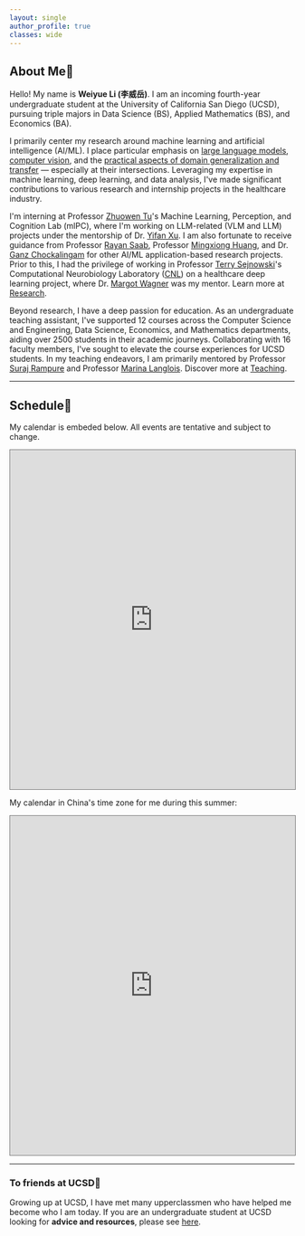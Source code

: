 ```yaml
---
layout: single
author_profile: true
classes: wide
---
```

<!-- | 🎉 <span style='color:Blue'><b>Welcome to my new personal website! Last update May 2023.</b></span> <br> -->

## About Me💯

Hello! My name is **Weiyue Li (李威岳)**. I am an incoming fourth-year undergraduate student at the University of California San Diego (UCSD), pursuing triple majors in Data Science (BS), Applied Mathematics (BS), and Economics (BA).

I primarily center my research around machine learning and artificial intelligence (AI/ML). I place particular emphasis on <u>large language models</u>, <u>computer vision</u>, and the <u>practical aspects of domain generalization and transfer</u> — especially at their intersections. Leveraging my expertise in machine learning, deep learning, and data analysis, I've made significant contributions to various research and internship projects in the healthcare industry.

I'm interning at Professor [Zhuowen Tu](https://pages.ucsd.edu/~ztu/)'s Machine Learning, Perception, and Cognition Lab (mlPC), where I'm working on LLM-related (VLM and LLM) projects under the mentorship of Dr. [Yifan Xu](https://yfxu.com/). I am also fortunate to receive guidance from Professor [Rayan Saab](https://mathweb.ucsd.edu/~rsaab/), Professor [Mingxiong Huang](https://www.ece.ucsd.edu/node/516), and Dr. [Ganz Chockalingam](https://pdel.ucsd.edu/people/research-affiliates/ganz-chockalingam.html) for other AI/ML application-based research projects. Prior to this, I had the privilege of working in Professor [Terry Sejnowski](https://en.wikipedia.org/wiki/Terry_Sejnowski)'s Computational Neurobiology Laboratory ([CNL](https://cnl.salk.edu/)) on a healthcare deep learning project, where Dr. [Margot Wagner](https://www.margotwagner.com/) was my mentor. Learn more at [Research](/research).

Beyond research, I have a deep passion for education. As an undergraduate teaching assistant, I've supported 12 courses across the Computer Science and Engineering, Data Science, Economics, and Mathematics departments, aiding over 2500 students in their academic journeys. Collaborating with 16 faculty members, I've sought to elevate the course experiences for UCSD students. In my teaching endeavors, I am primarily mentored by Professor [Suraj Rampure](https://rampure.org/) and Professor [Marina Langlois](https://datascience.ucsd.edu/people/marina-langlois/). Discover more at [Teaching](/teaching).


<!-- **I am expected to graduate in March 2024 and I am actively seeking internship opportunities in summer 2024 in AI/ML or Data Analysis related fields. You can find a copy of my [resume here (coming soon)]()**. -->

---


## Schedule📅

My calendar is embeded below. All events are tentative and subject to change.

<iframe src="https://calendar.google.com/calendar/embed?height=600&wkst=1&bgcolor=%23ffffff&ctz=America%2FLos_Angeles&mode=WEEK&src=d2VsMDE5QHVjc2QuZWR1&color=%234285F4" style="border:solid 1px #777" width="100%" height="600" frameborder="0" scrolling="no"></iframe>

My calendar in China's time zone for me during this summer:
<iframe src="https://calendar.google.com/calendar/embed?height=600&wkst=1&bgcolor=%23ffffff&ctz=Asia%2FShanghai&mode=WEEK&src=d2VsMDE5QHVjc2QuZWR1&color=%23039BE5" style="border:solid 1px #777" width="100%" height="600" frameborder="0" scrolling="no"></iframe>

---

### To friends at UCSD🔱

Growing up at UCSD, I have met many upperclassmen who have helped me become who I am today. If you are an undergraduate student at UCSD looking for **advice and resources**, please see [here](/advice).



<!-- <div class="repo p-2 text-center">
  <a href="https://github.com/ryo-ma/github-profile-trophy" rel="external nofollow noopener" target="_blank">
    <img class="repo-img-light w-200" alt="weiyueli7" src="https://github-profile-trophy.vercel.app/?username=weiyueli7&theme=flat">
  </a>
</div> -->

<!-- <div class="repo p-2 text-center">
  <a href="https://github.com/weiyueli7" rel="external nofollow noopener" target="_blank">
    <img class="repo-img-light w-100" alt="weiyueli7" src="https://github-readme-stats.vercel.app/api/?username=weiyueli7&amp;theme=default&amp;show_icons=true">
  </a>
</div> -->

<div class="repo p-2 text-center">
  <!-- <script type='text/javascript' src='https://www.freevisitorcounters.com/auth.php?id=6845903291ed6ccfe1448945380782ca81dfca7f'></script>
<script type="text/javascript" src="https://www.freevisitorcounters.com/en/home/counter/1018589/t/7"></script> -->

<script type='text/javascript' id='clustrmaps' src='//cdn.clustrmaps.com/map_v2.js?cl=ffffff&w=300&t=tt&d=r1iGsmA-oX3PfeADisoirj-cIu_lnGx8391sdASyesk&co=19a0ff'></script>
</div>
